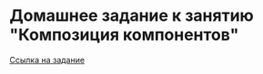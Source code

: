 # Домашнее задание к занятию "Композиция компонентов"

[Ссылка на задание](https://github.com/netology-code/ra16-homeworks/tree/ra-51/composition)

